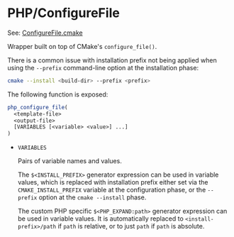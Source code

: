 # PHP/ConfigureFile

See: [ConfigureFile.cmake](https://github.com/petk/php-build-system/tree/master/cmake/cmake/modules/PHP/ConfigureFile.cmake)

Wrapper built on top of CMake's `configure_file()`.

There is a common issue with installation prefix not being applied when using
the `--prefix` command-line option at the installation phase:

```sh
cmake --install <build-dir> --prefix <prefix>
```

The following function is exposed:

```cmake
php_configure_file(
  <template-file>
  <output-file>
  [VARIABLES [<variable> <value>] ...]
)
```

* `VARIABLES`

  Pairs of variable names and values.

  The `$<INSTALL_PREFIX>` generator expression can be used in variable values,
  which is replaced with installation prefix either set via the
  `CMAKE_INSTALL_PREFIX` variable at the configuration phase, or the `--prefix`
  option at the `cmake --install` phase.

  The custom PHP specific `$<PHP_EXPAND:path>` generator expression can be used
  in variable values. It is automatically replaced to `<install-prefix>/path`
  if `path` is relative, or to just `path` if `path` is absolute.
